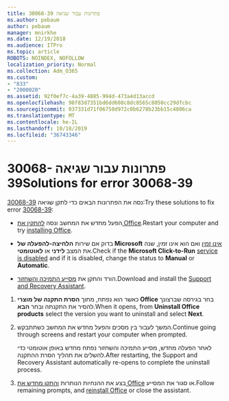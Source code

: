```yaml
---
title: פתרונות עבור שגיאה 30068-39
ms.author: pebaum
author: pebaum
manager: mnirkhe
ms.date: 12/19/2018
ms.audience: ITPro
ms.topic: article
ROBOTS: NOINDEX, NOFOLLOW
localization_priority: Normal
ms.collection: Adm_O365
ms.custom:
- "833"
- "2000020"
ms.assetid: 92f0ef7c-4a39-4885-994d-473a4d13accd
ms.openlocfilehash: 98f83d7351bd6dd608c8dc8565c8050cc29dfcbc
ms.sourcegitcommit: 037331d71f06750d972c0b6278b23bb15c4806ca
ms.translationtype: MT
ms.contentlocale: he-IL
ms.lasthandoff: 10/18/2019
ms.locfileid: "36743346"
---
```

# <a name="solutions-for-error-30068-39"></a><span data-ttu-id="af241-102">פתרונות עבור שגיאה 30068-39</span><span class="sxs-lookup"><span data-stu-id="af241-102">Solutions for error 30068-39</span></span>

<span data-ttu-id="af241-103">נסה את הפתרונות הבאים כדי לתקן שגיאה [30068-39](https://support.office.com/article/963ca3e4-217a-4c16-9c02-ff946548357b?wt.mc_id=Alchemy_ClientDIA):</span><span class="sxs-lookup"><span data-stu-id="af241-103">Try these solutions to fix error [30068-39](https://support.office.com/article/963ca3e4-217a-4c16-9c02-ff946548357b?wt.mc_id=Alchemy_ClientDIA):</span></span>
  
- <span data-ttu-id="af241-104">הפעל מחדש את המחשב ונסה [להתקין את Office](https://portal.office.com/OLS/MySoftware.aspx).</span><span class="sxs-lookup"><span data-stu-id="af241-104">Restart your computer and try [installing Office](https://portal.office.com/OLS/MySoftware.aspx).</span></span>

- <span data-ttu-id="af241-105">בדוק אם שירות **הלחיצה-להפעלה של Microsoft** [אינו זמין](https://support.office.com/article/963ca3e4-217a-4c16-9c02-ff946548357b?wt.mc_id=Alchemy_ClientDIA) ואם הוא אינו זמין, שנה את המצב **לידני** או **לאוטומטי**.</span><span class="sxs-lookup"><span data-stu-id="af241-105">Check if the **Microsoft Click-to-Run** [service is disabled](https://support.office.com/article/963ca3e4-217a-4c16-9c02-ff946548357b?wt.mc_id=Alchemy_ClientDIA) and if it is disabled, change the status to **Manual** or **Automatic**.</span></span>

- <span data-ttu-id="af241-106">הורד והתקן את [מסייע התמיכה והשחזור](https://aka.ms/SARA-OfficeUninstall-Alchemy).</span><span class="sxs-lookup"><span data-stu-id="af241-106">Download and install the [Support and Recovery Assistant](https://aka.ms/SARA-OfficeUninstall-Alchemy).</span></span>

1. <span data-ttu-id="af241-107">כאשר הוא נפתח, מתוך **הסרת התקנה של מוצרי Office** בחר בגירסה שברצונך להסיר את התקנתה ובחר **הבא**.</span><span class="sxs-lookup"><span data-stu-id="af241-107">When it opens, from **Uninstall Office products** select the version you want to uninstall and select **Next**.</span></span>

2. <span data-ttu-id="af241-108">המשך לעבור בין מסכים והפעל מחדש את המחשב כשתתבקש.</span><span class="sxs-lookup"><span data-stu-id="af241-108">Continue going through screens and restart your computer when prompted.</span></span>

    <span data-ttu-id="af241-109">לאחר הפעלה מחדש, מסייע התמיכה והשחזור נפתח מחדש באופן אוטומטי כדי להשלים את תהליך הסרת ההתקנה.</span><span class="sxs-lookup"><span data-stu-id="af241-109">After restarting, the Support and Recovery Assistant automatically re-opens to complete the uninstall process.</span></span>

3. <span data-ttu-id="af241-110">בצע את ההנחיות הנותרות [והתקן מחדש את Office](https://portal.office.com/OLS/MySoftware.aspx) או סגור את המסייע.</span><span class="sxs-lookup"><span data-stu-id="af241-110">Follow remaining prompts, and [reinstall Office](https://portal.office.com/OLS/MySoftware.aspx) or close the assistant.</span></span>
